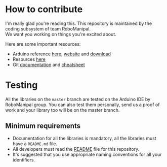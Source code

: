 # How to contribute
I'm really glad you're reading this. This repository is maintained by the coding subsystem of team RoboManipal.<br>
We want you working on things you're excited about.

Here are some important resources:
- Arduino reference [here](https://www.arduino.cc/reference/en/), [website](https://www.arduino.cc/) and [download](https://www.arduino.cc/en/Main/Software)
- Resources [here](https://playground.arduino.cc/main/resources)
- Git [documentation](https://git-scm.com/docs) and [cheatsheet](https://services.github.com/on-demand/downloads/github-git-cheat-sheet.pdf)

# Testing
All the libraries on the `master` branch are tested on the Arduino IDE by RoboManipal group. You can also test them personally, send us a
proof of work and your library too will be on the master branch.

## Minimum requirements
- Documentation for all the libraries is mandatory, all the libraries must have a `README.md` file.
- All developers must read the [README](../README.md) file for this repository.
- It's suggested that you use appropriate naming conventions for all your identifiers.

